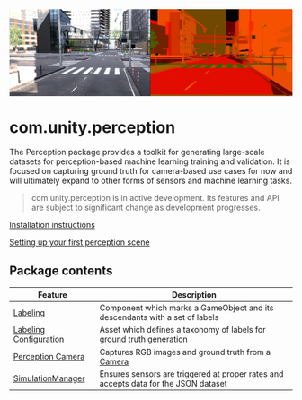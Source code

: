 <img src="images/banner2.PNG" align="middle"/>

# com.unity.perception
The Perception package provides a toolkit for generating large-scale datasets for perception-based machine learning training and validation. It is focused on capturing ground truth for camera-based use cases for now and will ultimately expand to other forms of sensors and machine learning tasks.

> com.unity.perception is in active development. Its features and API are subject to significant change as development progresses.

[Installation instructions](SetupSteps.md)

[Setting up your first perception scene](GettingStarted.md)

## Package contents

|Feature|Description
|---|---|
|[Labeling](GroundTruth-Labeling.md)|Component which marks a GameObject and its descendants with a set of labels|
|[Labeling Configuration](GroundTruth-Labeling.md#LabelingConfiguration)|Asset which defines a taxonomy of labels for ground truth generation|
|[Perception Camera](PerceptionCamera.md)|Captures RGB images and ground truth from a [Camera](https://docs.unity3d.com/Manual/class-Camera.html)|
|[SimulationManager](SimulationManager.md)|Ensures sensors are triggered at proper rates and accepts data for the JSON dataset|